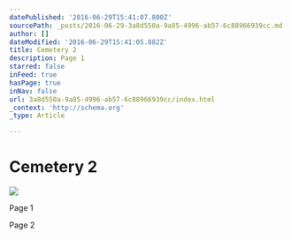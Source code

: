 ```yaml
---
datePublished: '2016-06-29T15:41:07.800Z'
sourcePath: _posts/2016-06-29-3a8d550a-9a85-4996-ab57-6c88966939cc.md
author: []
dateModified: '2016-06-29T15:41:05.882Z'
title: Cemetery 2
description: Page 1
starred: false
inFeed: true
hasPage: true
inNav: false
url: 3a8d550a-9a85-4996-ab57-6c88966939cc/index.html
_context: 'http://schema.org'
_type: Article

---
```

# Cemetery 2
![](https://the-grid-user-content.s3-us-west-2.amazonaws.com/944c8787-cfd6-4ee1-a510-cc215fc76ff4.png)

Page 1

Page 2